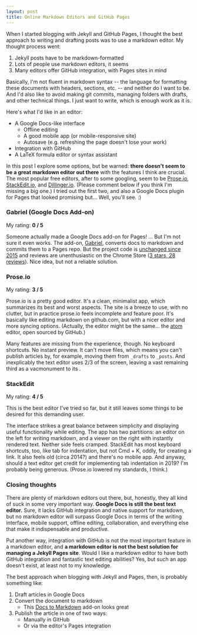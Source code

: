 ```yaml
---
layout: post
title: Online Markdown Editors and GitHub Pages
---
```


When I started blogging with Jekyll and GitHub Pages, I thought the best approach to writing and drafting posts was to use a markdown editor. My thought process went:
1. Jekyll posts have to be markdown-formatted
2. Lots of people use markdown editors, it seems
3. Many editors offer GitHub integration, with Pages sites in mind

Basically, I'm not fluent in markdown syntax -- the language for formatting these documents with headers, sections, etc. -- and neither do I want to be. And I'd also like to avoid making git commits, managing folders with drafts, and other technical things. I just want to write, which is enough work as it is. 

Here's what I'd like in an editor:
- A Google Docs-like interface
	- Offline editing
	- A good mobile app (or mobile-responsive site)
	- Autosave (e.g. refreshing the page doesn't lose your work)
- Integration with GitHub
- A LaTeX formula editor or syntax assistant

In this post I explore some options, but be warned: **there doesn't seem to be a great markdown editor out there** with the features I think are crucial. The most popular free editors, after to some googling, seem to be [Prose.io](prose.io), [StackEdit.io](stackedit.io), and [Dillinger.io](dillinger.io). (Please comment below if you think I'm missing a big one.) I tried out the first two, and also a Google Docs plugin for Pages that looked promising but... Well, you'll see. :)

### Gabriel (Google Docs Add-on)
My rating: **0 / 5**

Someone actually made a Google Docs add-on for Pages! ... But I'm not sure it even works. The add-on, [Gabriel](https://educ.io/extensions/gabriel), converts docs to markdown and commits them to a Pages repo. But the project code is [unchanged since 2015](https://github.com/thiscouldbejd/Gabriel) and reviews are unenthusiastic on the Chrome Store ([3 stars, 28 reviews](https://chrome.google.com/webstore/detail/gabriel/okimajjeocnndpifeelaajdebkkbckff)). Nice idea, but not a reliable solution.


### Prose.io

My rating: **3 / 5** 

Prose.io is a pretty good editor. It's a clean, minimalist app, which summarizes its best and worst aspects. The site is a breeze to use, with no clutter, but in practice prose.io feels incomplete and feature poor. It's basically like editing markdown on github.com, but with a nicer editor and more syncing options. (Actually, the editor might be the same... the [atom](atom.io) editor, open sourced by GitHub.)

Many features are missing from the experience, though. No keyboard shortcuts. No instant preview. It can't move files, which means you can't publish articles by, for example, moving them from `_drafts` to `_posts`.  And inexplicably the text editor uses 2/3 of the screen, leaving a vast remaining third as a vacmonument to its .

### StackEdit

My rating: **4 / 5** 

This is the best editor I've tried so far, but it still leaves some things to be desired for this demanding user. 

The interface strikes a great balance between simplicity and displaying useful functionality while editing. The app has two partitions: an editor on the left for writing markdown, and a viewer on the right with instantly rendered text. Neither side feels cramped. StackEdit has most keyboard shortcuts, too, like tab for indentation, but not Cmd + K, oddly, for creating a link. It also feels old (circa 2014?) and there's no mobile app. And anyway, should a text editor get credit for implementing tab indentation in 2019? I'm probably being generous. (Prose.io lowered my standards, I think.)

### Closing thoughts

There are plenty of markdown editors out there, but, honestly, they all kind of suck in some very important way. **Google Docs is still the best text editor.** Sure, it lacks GitHub integration and native support for markdown, but no markdown editor will surpass Google Docs in terms of the writing interface, mobile support, offline editing, collaboration, and everything else that make it indispensable and productive.

Put another way, integration with GitHub is not the most important feature in a markdown editor, and **a markdown editor is not the best solution for managing a Jekyll Pages site**. Would I like a markdown editor to have both GitHub integration and fantastic text editing abilities? Yes, but such an app doesn't exist, at least not to my knowledge.

The best approach when blogging with Jekyll and Pages, then, is probably something like:

1. Draft articles in Google Docs
2. Convert the document to markdown
	- This [Docs to Markdown](https://chrome.google.com/webstore/detail/docs-to-markdown/igffnbdfnodiaphfmfaiiaegmoljbghf) add-on looks great
3. Publish the article in one of two ways:
	- Manually in GitHub
	- Or via the editor's Pages integration


<!--stackedit_data:
eyJoaXN0b3J5IjpbLTE5Njk3MTcxOTIsMTAzMjMzNzMxNywtOT
A1NTkwNDE5XX0=
-->